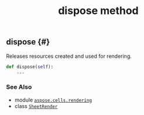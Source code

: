 ﻿---
title: dispose method
second_title: Aspose.Cells for Python via .NET API References
description: 
type: docs
weight: 30
url: /aspose.cells.rendering/sheetrender/dispose/
is_root: false
---

## dispose {#}

Releases resources created and used for rendering.



```python
def dispose(self):
    ...
```





### See Also
* module [`aspose.cells.rendering`](../../)
* class [`SheetRender`](/cells/python-net/aspose.cells.rendering/sheetrender)

